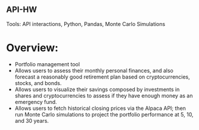 ## API-HW

Tools: API interactions, Python, Pandas, Monte Carlo Simulations

# Overview:
- Portfolio management tool 
- Allows users to assess their monthly personal finances, and also forecast a reasonably good retirement plan based on cryptocurrencies, stocks, and bonds.
- Allows users to visualize their savings composed by investments in shares and cryptocurrencies to assess if they have enough money as an emergency fund.
- Allows users to fetch historical closing prices via the Alpaca API; then run Monte Carlo simulations to project the portfolio performance at 5, 10, and 30 years. 

